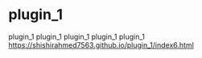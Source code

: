 # plugin_1
plugin_1 plugin_1 plugin_1 plugin_1 plugin_1 
https://shishirahmed7563.github.io/plugin_1/index6.html
